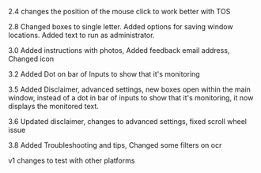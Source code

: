 2.4 changes the position of the mouse click to work better with TOS 

2.8 Changed boxes to single letter. Added options for saving window locations. Added text to run as administrator.

3.0 Added instructions with photos, Added feedback email address, Changed icon

3.2 Added Dot on bar of Inputs to show that it's monitoring

3.5 Added Disclaimer, advanced settings, new boxes open within the main window, instead of a dot in bar of inputs to show that it's monitoring, it now displays the monitored text. 

3.6 Updated disclaimer, changes to advanced settings, fixed scroll wheel issue 

3.8 Added Troubleshooting and tips, Changed some filters on ocr

v1 changes to test with other platforms
